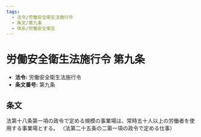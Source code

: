 ```yaml
---
tags:
  - 法令/労働安全衛生法施行令
  - 条文/第九条
  - 体系/労働安全衛生
---
```

# 労働安全衛生法施行令 第九条

- **法令:** 労働安全衛生法施行令
- **条文番号:** 第九条

## 条文
法第十八条第一項の政令で定める規模の事業場は、常時五十人以上の労働者を使用する事業場とする。
（法第二十五条の二第一項の政令で定める仕事）

